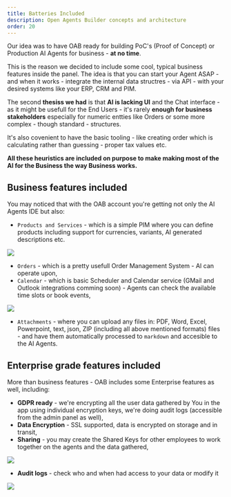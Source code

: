 ```yaml
---
title: Batteries Included
description: Open Agents Builder concepts and architecture
order: 20
---
```


Our idea was to have OAB ready for building PoC's (Proof of Concept) or Production AI Agents for business - **at no time**.

This is the reason we decided to include some cool, typical business features inside the panel. The idea is that you can start your Agent ASAP - and when it works - integrate the internal data structres - via API - with your desired systems like your ERP, CRM and PIM.

The second **thesiss we had** is that **AI is lacking UI** and the Chat interface - as it might be usefull for the End Users - it's rarely **enough for business stakeholders** especially for numeric entties like Orders or some more complex - though standard - structures.

It's also covenient to have the basic tooling - like creating order which is calculating rather than guessing - proper tax values etc. 

**All these heuristics are included on purpose to make making most of the AI for the Business the way Business works.**


## Business features included

You may noticed that with the OAB account you're getting not only the AI Agents IDE but also:

- `Products and Services` - which is a simple PIM where you can define products including support for currencies, variants, AI generated descriptions etc.

<Image src="../../../assets/screenshot-oab-4.png" />

- `Orders` - which is a pretty usefull Order Management System - AI can operate upon,
- `Calendar` - which is basic Scheduler and Calendar service (GMail and Outlook integrations comming soon) - Agents can check the available time slots or book events,

<Image src="../../../assets/calendar.png" />

- `Attachments` - where you can upload any files in: PDF, Word, Excel, Powerpoint, text, json, ZIP (including all above mentioned formats) files - and have them automatically processed to `markdown` and accesible to the AI Agents.

## Enterprise grade features included

More than business features - OAB includes some Enterprise features as well, including:

- **GDPR ready** - we're encrypting all the user data gathered by You in the app using individual encryption keys, we're doing audit logs (accessible from the admin panel as well),
- **Data Encryption** - SSL supported, data is encrypted on storage and in transit,
- **Sharing** - you may create  the Shared Keys for other employees to work together on the agents and the data gathered,

<Image src="../../../assets/shared-keys.png" />

- **Audit logs** - check who and when had access to your data or modify it

<Image src="../../../assets/audit.png" />
